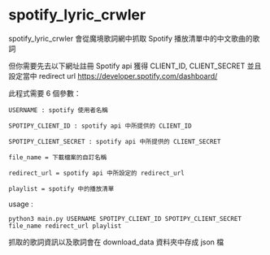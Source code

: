 # spotify_lyric_crwler
spotify_lyric_crwler 會從魔境歌詞網中抓取 Spotify 播放清單中的中文歌曲的歌詞

但你需要先去以下網址註冊 Spotify api 獲得 CLIENT_ID, CLIENT_SECRET 並且設定當中 redirect url
https://developer.spotify.com/dashboard/

此程式需要 6 個參數：

    USERNAME : spotify 使用者名稱

    SPOTIPY_CLIENT_ID : spotify api 中所提供的 CLIENT_ID

    SPOTIPY_CLIENT_SECRET : spotify api 中所提供的 CLIENT_SECRET

    file_name = 下載檔案的自訂名稱

    redirect_url = spotify api 中所設定的 redirect_url

    playlist = spotify 中的播放清單

    
usage : 

    python3 main.py USERNAME SPOTIPY_CLIENT_ID SPOTIPY_CLIENT_SECRET file_name redirect_url playlist
    
抓取的歌詞資訊以及歌詞會在 download_data 資料夾中存成 json 檔
